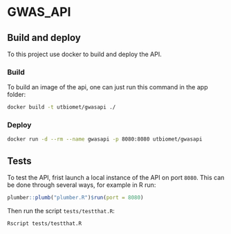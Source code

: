 # GWAS_API

## Build and deploy

To this project use docker to build and deploy the API.

### Build

To build an image of the api, one can just run this command in the app folder:

```sh
docker build -t utbiomet/gwasapi ./
```

### Deploy

```sh
docker run -d --rm --name gwasapi -p 8080:8080 utbiomet/gwasapi
```

## Tests

To test the API, frist launch a local instance of the API on port `8080`. This can be done through several ways, for example in R run:

```R
plumber::plumb("plumber.R")$run(port = 8080)
```

Then run the script `tests/testthat.R`:

```sh
Rscript tests/testthat.R
```
